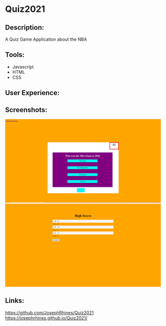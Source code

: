 # Quiz2021

## Description:
A Quiz Game Application about the NBA

## Tools:
* Javascript
* HTML
* CSS

## User Experience:


## Screenshots:
<img src="quiz2021.jpg">
<img src="highscores.jpg">




## Links:

https://github.com/JosephRhines/Quiz2021 
<br>
https://josephrhines.github.io/Quiz2021/

